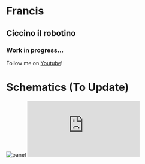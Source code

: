 
# Francis 
## Ciccino il robotino 
### Work in progress...
Follow me on [Youtube](https://www.youtube.com/watch?v=sTFQYZi7DKg&list=PLvOl5XhGfuhUohGeCPUcGDj612mwajItR)!



# Schematics (To Update)
![panel](https://user-images.githubusercontent.com/52462865/130464506-218f1491-9c42-4935-8341-f68345fb02d0.png)
![schematic.pdf](https://github.com/mrjacob241/Francis/files/7149222/schematic.pdf)



